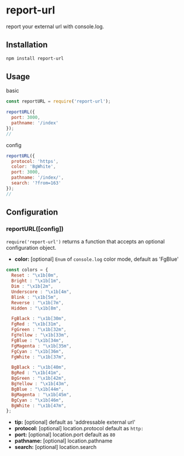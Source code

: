# report-url

report your external url with console.log.

## Installation

```bash
npm install report-url
```

## Usage

basic
```js
const reportURL = require('report-url');

reportURL({
  port: 3000,
  pathname: '/index'
});
// 
```
config
```js
reportURL({
  protocol: 'https',
  color: 'BgWhite',
  port: 3000,
  pathname: '/index/',
  search: '?from=163'
});
// 
```

## Configuration

### reportURL([config])

`require('report-url')` returns a function that accepts an optional configuration object.

* **color:** [optional] `Enum` of `console.log` color mode, default as 'FgBlue'
```js
const colors = {
  Reset : "\x1b[0m",
  Bright : "\x1b[1m",
  Dim : "\x1b[2m",
  Underscore : "\x1b[4m",
  Blink : "\x1b[5m",
  Reverse : "\x1b[7m",
  Hidden : "\x1b[8m",

  FgBlack : "\x1b[30m",
  FgRed : "\x1b[31m",
  FgGreen : "\x1b[32m",
  FgYellow : "\x1b[33m",
  FgBlue : "\x1b[34m",
  FgMagenta : "\x1b[35m",
  FgCyan : "\x1b[36m",
  FgWhite : "\x1b[37m",

  BgBlack : "\x1b[40m",
  BgRed : "\x1b[41m",
  BgGreen : "\x1b[42m",
  BgYellow : "\x1b[43m",
  BgBlue : "\x1b[44m",
  BgMagenta : "\x1b[45m",
  BgCyan : "\x1b[46m",
  BgWhite : "\x1b[47m",
};
```
* **tip:** [optional] default as 'addressable external url'
* **protocol:** [optional] location.protocol default as `http:`
* **port:** [optional] location.port default as `80`
* **pathname:** [optional] location.pathname
* **search:** [optional] location.search
